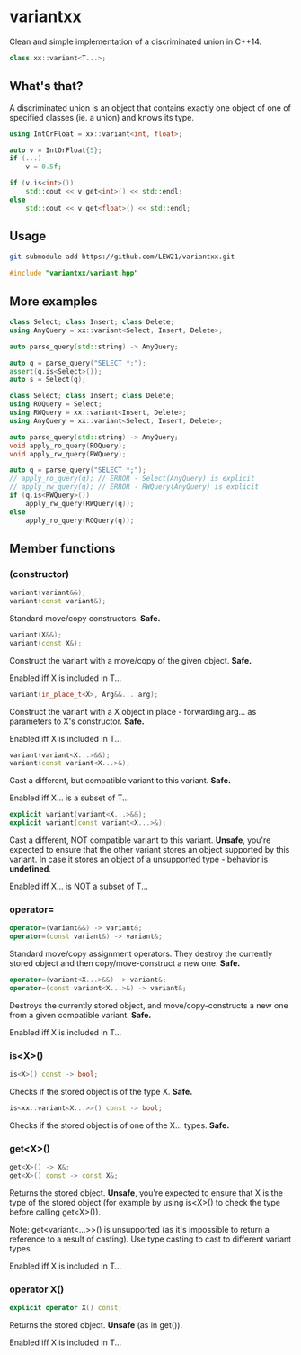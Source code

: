 # variantxx
Clean and simple implementation of a discriminated union in C++14.

```c++
class xx::variant<T...>;
```

## What's that?
A discriminated union is an object that contains exactly one object of one of specified classes (ie. a union) and knows its type.

```c++
using IntOrFloat = xx::variant<int, float>;

auto v = IntOrFloat{5};
if (...)
    v = 0.5f;

if (v.is<int>())
    std::cout << v.get<int>() << std::endl;
else
    std::cout << v.get<float>() << std::endl;
```

## Usage
```sh
git submodule add https://github.com/LEW21/variantxx.git
```

```c++
#include "variantxx/variant.hpp"
```

## More examples
```c++
class Select; class Insert; class Delete;
using AnyQuery = xx::variant<Select, Insert, Delete>;

auto parse_query(std::string) -> AnyQuery;

auto q = parse_query("SELECT *;");
assert(q.is<Select>());
auto s = Select(q);
```

```c++
class Select; class Insert; class Delete;
using ROQuery = Select;
using RWQuery = xx::variant<Insert, Delete>;
using AnyQuery = xx::variant<Select, Insert, Delete>;

auto parse_query(std::string) -> AnyQuery;
void apply_ro_query(ROQuery);
void apply_rw_query(RWQuery);

auto q = parse_query("SELECT *;");
// apply_ro_query(q); // ERROR - Select(AnyQuery) is explicit
// apply_rw_query(q); // ERROR - RWQuery(AnyQuery) is explicit
if (q.is<RWQuery>())
    apply_rw_query(RWQuery(q));
else
    apply_ro_query(ROQuery(q));
```
## Member functions
### (constructor)
```c++
variant(variant&&);
variant(const variant&);
```
Standard move/copy constructors. **Safe.**

```c++
variant(X&&);
variant(const X&);
```
Construct the variant with a move/copy of the given object. **Safe.**

Enabled iff X is included in T...

```c++
variant(in_place_t<X>, Arg&&... arg);
```
Construct the variant with a X object in place - forwarding arg... as parameters to X's constructor. **Safe.**

Enabled iff X is included in T...

```c++
variant(variant<X...>&&);
variant(const variant<X...>&);
```
Cast a different, but compatible variant to this variant. **Safe.**

Enabled iff X... is a subset of T...

```c++
explicit variant(variant<X...>&&);
explicit variant(const variant<X...>&);
```
Cast a different, NOT compatible variant to this variant. **Unsafe**, you're expected to ensure that the other variant stores an object supported by this variant. In case it stores an object of a unsupported type - behavior is **undefined**.

Enabled iff X... is NOT a subset of T...

### operator=
```c++
operator=(variant&&) -> variant&;
operator=(const variant&) -> variant&;
```
Standard move/copy assignment operators. They destroy the currently stored object and then copy/move-construct a new one. **Safe.**

```c++
operator=(variant<X...>&&) -> variant&;
operator=(const variant<X...>&) -> variant&;
```
Destroys the currently stored object, and move/copy-constructs a new one from a given compatible variant. **Safe.**

Enabled iff X is included in T...

### is&lt;X>()
```c++
is<X>() const -> bool;
```
Checks if the stored object is of the type X. **Safe.**

```c++
is<xx::variant<X...>>() const -> bool;
```
Checks if the stored object is of one of the X... types. **Safe.**

### get&lt;X>()
```c++
get<X>() -> X&;
get<X>() const -> const X&;
```
Returns the stored object. **Unsafe**, you're expected to ensure that X is the type of the stored object (for example by using is&lt;X>() to check the type before calling get&lt;X>()).

Note: get&lt;variant&lt;...>>() is unsupported (as it's impossible to return a reference to a result of casting). Use type casting to cast to different variant types.

Enabled iff X is included in T...

### operator X()
```c++
explicit operator X() const;
```
Returns the stored object. **Unsafe** (as in get<X>()).

Enabled iff X is included in T...
